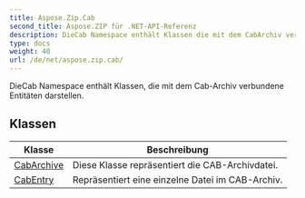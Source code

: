 ```yaml
---
title: Aspose.Zip.Cab
second_title: Aspose.ZIP für .NET-API-Referenz
description: DieCab Namespace enthält Klassen die mit dem CabArchiv verbundene Entitäten darstellen.
type: docs
weight: 40
url: /de/net/aspose.zip.cab/
---
```

DieCab Namespace enthält Klassen, die mit dem Cab-Archiv verbundene Entitäten darstellen.

## Klassen

| Klasse | Beschreibung |
| --- | --- |
| [CabArchive](./cabarchive/) | Diese Klasse repräsentiert die CAB-Archivdatei. |
| [CabEntry](./cabentry/) | Repräsentiert eine einzelne Datei im CAB-Archiv. |


